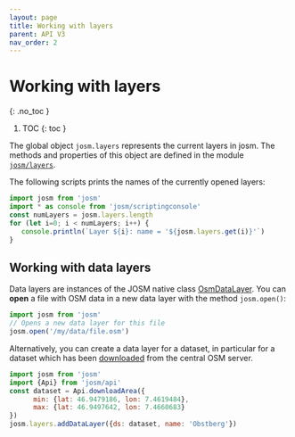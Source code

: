 ```yaml
---
layout: page
title: Working with layers
parent: API V3
nav_order: 2
---
```


# Working with layers
{: .no_toc }

1. TOC
{: toc }

The global object <code class="inline">josm.layers</code> represents the current layers in josm. The methods
and properties of this object are defined in the module [`josm/layers`](josm/layers).

The following scripts prints the names of the currently opened layers:

```js
import josm from 'josm'
import * as console from 'josm/scriptingconsole'
const numLayers = josm.layers.length
for (let i=0; i < numLayers; i++) {
   console.println(`Layer ${i}: name = '${josm.layers.get(i)}'`)
}
```

## Working with data layers

Data layers are instances of the JOSM native class [OsmDataLayer].
You can **open** a file with OSM data in a new data layer with the method
<code class="inline">josm.open()</code>:

```js
import josm from 'josm'
// Opens a new data layer for this file
josm.open('/my/data/file.osm')
```

Alternatively, you can create a data layer for a dataset, in particular for a dataset
which has been [downloaded][josm/api/Api] from the central OSM server.

```js
import josm from 'josm'
import {Api} from 'josm/api'
const dataset = Api.downloadArea({
      min: {lat: 46.9479186, lon: 7.4619484},
      max: {lat: 46.9497642, lon: 7.4660683}
})
josm.layers.addDataLayer({ds: dataset, name: 'Obstberg'})
```


[josm/layers]: ../../api/v3/module-josm_layers.html
[OsmDataLayer]: https://josm.openstreetmap.de/doc/org/openstreetmap/josm/gui/layer/OsmDataLayer.html
[josm/api/Api]: ../../api/v3/module-josm_api-Api.html